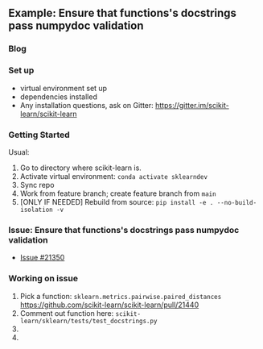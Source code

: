 ## Example: Ensure that functions's docstrings pass numpydoc validation

### Blog

### Set up
- virtual environment set up
- dependencies installed
- Any installation questions, ask on Gitter:  https://gitter.im/scikit-learn/scikit-learn

### Getting Started
Usual:  
1. Go to directory where scikit-learn is. 
2. Activate virtual environment:  `conda activate sklearndev`
3. Sync repo
4. Work from feature branch; create feature branch from `main`
5. [ONLY IF NEEDED] Rebuild from source: `pip install -e . --no-build-isolation -v`

### Issue: Ensure that functions's docstrings pass numpydoc validation
- [Issue #21350](https://github.com/scikit-learn/scikit-learn/issues/21350)

### Working on issue
1. Pick a function: `sklearn.metrics.pairwise.paired_distances`  
https://github.com/scikit-learn/scikit-learn/pull/21440
1. Comment out function here:  `scikit-learn/sklearn/tests/test_docstrings.py`
2. 
3. 
